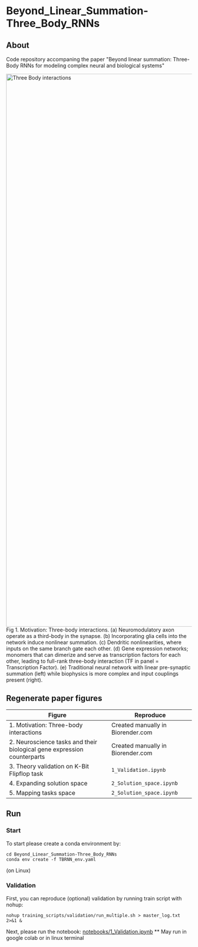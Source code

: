 # Beyond_Linear_Summation-Three_Body_RNNs

## About
Code repository accompaning the paper "Beyond linear summation: Three-Body RNNs for modeling complex neural and biological systems"

<img width="2250" height="1500" alt="Three Body interactions" src="https://github.com/user-attachments/assets/0a406309-1f0f-4786-9e3c-6a9fe0a1ce11" />
Fig 1. Motivation: Three-body interactions. (a) Neuromodulatory axon operate
as a third-body in the synapse. (b) Incorporating glia cells into the network induce
nonlinear summation. (c) Dendritic nonlinearities, where inputs on the same branch
gate each other. (d) Gene expression networks; monomers that can dimerize and serve
as transcription factors for each other, leading to full-rank three-body interaction (TF
in panel = Transcription Factor). (e) Traditional neural network with linear
pre-synaptic summation (left) while biophysics is more complex and input couplings
present (right). 


## Regenerate paper figures

|Figure         | Reproduce |
|----------------------|------|
|1. Motivation: Three-body interactions|Created manually in Biorender.com|
|2. Neuroscience tasks and their biological gene expression counterparts|Created manually in Biorender.com|
|3. Theory validation on K-Bit Flipflop task|`1_Validation.ipynb`|
|4. Expanding solution space|`2_Solution_space.ipynb`|
|5. Mapping tasks space|`2_Solution_space.ipynb`|

## Run
### Start
To start please create a conda environment by:
```
cd Beyond_Linear_Summation-Three_Body_RNNs
conda env create -f TBRNN_env.yaml
```
(on Linux)

### Validation
First, you can reproduce (optional) validation by running train script with nohup:
```
nohup training_scripts/validation/run_multiple.sh > master_log.txt 2>&1 &
```
Next, please run the notebook:
[notebooks/1_Validation.ipynb](notebooks/1_Validation.ipynb)
** May run in google colab or in linux terminal

